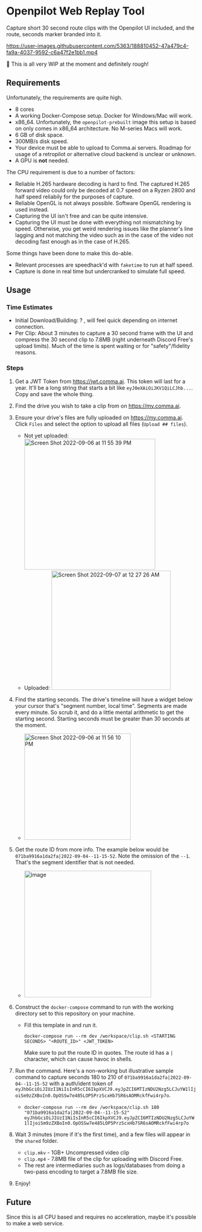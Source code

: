 # Openpilot Web Replay Tool

Capture short 30 second route clips with the Openpilot UI included, and the route, seconds marker branded into it. 

https://user-images.githubusercontent.com/5363/188810452-47a479c4-fa9a-4037-9592-c6a47f2e1bb1.mp4

🚧 This is all very WIP at the moment and definitely rough!

## Requirements

Unfortunately, the requirements are quite high.

* 8 cores
* A working Docker-Compose setup. Docker for Windows/Mac will work. 
* x86_64. Unfortunately, the `openpilot-prebuilt` image this setup is based on only comes in x86_64 architecture. No M-series Macs will work.
* 6 GB of disk space.
* 300MB/s disk speed.
* Your device must be able to upload to Comma.ai servers. Roadmap for usage of a retropilot or alternative cloud backend is unclear or unknown.
* A GPU is **not** needed.

The CPU requirement is due to a number of factors:

* Reliable H.265 hardware decoding is hard to find. The captured H.265 forward video could only be decoded at 0.7 speed on a Ryzen 2800 and half speed reliabily for the purposes of capture.
* Reliable OpenGL is not always possible. Software OpenGL rendering is used instead.
* Capturing the UI isn't free and can be quite intensive.
* Capturing the UI must be done with everything not mismatching by speed. Otherwise, you get weird rendering issues like the planner's line lagging and not matching the video such as in the case of the video not decoding fast enough as in the case of H.265.

Some things have been done to make this do-able.

* Relevant processes are speedhack'd with `faketime` to run at half speed.
* Capture is done in real time but undercranked to simulate full speed.

## Usage

### Time Estimates

* Initial Download/Building: ? , will feel quick depending on internet connection.
* Per Clip: About 3 minutes to capture a 30 second frame with the UI and compress the 30 second clip to 7.8MB (right underneath Discord Free's upload limits). Much of the time is spent waiting or for "safety"/fidelity reasons.

### Steps

1. Get a JWT Token from https://jwt.comma.ai. This token will last for a year. It'll be a long string that starts a bit like `eyJ0eXAiOiJKV1QiLCJhb...`. Copy and save the whole thing.
2. Find the drive you wish to take a clip from on https://my.comma.ai.
3. Ensure your drive's files are fully uploaded on https://my.comma.ai. Click `Files` and select the option to upload all files (`Upload ## files`). 
   * Not yet uploaded: 
     <img width="347" alt="Screen Shot 2022-09-06 at 11 55 39 PM" src="https://user-images.githubusercontent.com/5363/188815682-6694c2f8-1d77-468e-9152-75a709477c9a.png">
   * Uploaded: 
     <img width="316" alt="Screen Shot 2022-09-07 at 12 27 26 AM" src="https://user-images.githubusercontent.com/5363/188816174-51045496-4614-4050-b911-c4abb987c5fe.png">
4. Find the starting seconds. The drive's timeline will have a widget below your cursor that's "segment number, local time". Segments are made every minute. So scrub it, and do a little mental arithmetic to get the starting second. Starting seconds must be greater than 30 seconds at the moment.
   * <img width="282" alt="Screen Shot 2022-09-06 at 11 56 10 PM" src="https://user-images.githubusercontent.com/5363/188816664-6e1cd8e3-a363-4653-85da-a03332e39c13.png">
5. Get the route ID from more info. The example below would be `071ba9916a1da2fa|2022-09-04--11-15-52`. Note the omission of the `--1`. That's the segment identifier that is not needed.
   * <img width="336" alt="image" src="https://user-images.githubusercontent.com/5363/188817040-5341e1af-2176-47ad-87f3-ba0a3d88a32a.png">
6. Construct the `docker-compose` command to run with the working directory set to this repository on your machine.
   * Fill this template in and run it.
    
     ```
     docker-compose run --rm dev /workspace/clip.sh <STARTING SECONDS> "<ROUTE_ID>" <JWT_TOKEN>
     ```

     Make sure to put the route ID in quotes. The route id has a `|` character, which can cause havoc in shells. 
    
7. Run the command. Here's a non-working but illustrative sample command to capture seconds 180 to 210 of `071ba9916a1da2fa|2022-09-04--11-15-52` with a auth/ident token of `eyJhbGciOiJIUzI1NiIsInR5cCI6IkpXVCJ9.eyJpZCI6MTIzNDU2Nzg5LCJuYW1lIjoiSm9zZXBoIn0.OpOSSw7e485LOP5PrzScxHb7SR6sAOMRckfFwi4rp7o`.
   * `docker-compose run --rm dev /workspace/clip.sh 180 "071ba9916a1da2fa|2022-09-04--11-15-52" eyJhbGciOiJIUzI1NiIsInR5cCI6IkpXVCJ9.eyJpZCI6MTIzNDU2Nzg5LCJuYW1lIjoiSm9zZXBoIn0.OpOSSw7e485LOP5PrzScxHb7SR6sAOMRckfFwi4rp7o`
8. Wait 3 minutes (more if it's the first time), and a few files will appear in the `shared` folder.
   * `clip.mkv` - 1GB+ Uncompressed video clip
   * `clip.mp4` - 7.8MB file of the clip for uploading with Discord Free.
   * The rest are intermediaries such as logs/databases from doing a two-pass encoding to target a 7.8MB file size.
9. Enjoy!
    
## Future

Since this is all CPU based and requires no acceleration, maybe it's possible to make a web service. 
